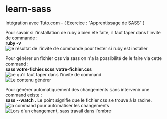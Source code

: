 # learn-sass
Intégration avec Tuto.com - ( Exercice : "Apprentissage de SASS" )

Pour savoir si l'installation de ruby à bien été faite, il faut taper dans l'invite de commande : <br />
**ruby -v** <br />
<img src="http://puu.sh/sqa5R/9844bca41f.png" alt="le résultat de l'invite de commande pour tester si ruby est installer" />

Pour générer un fichier css via sass on n'a la possibilité de le faire via cette command : <br />
**sass votre-fichier.scss votre-fichier.css** <br />
<img src="http://puu.sh/sqxIR/70536ae494.png" alt="ce qu'il faut taper dans l'invite de command"> <br />
<img src="http://puu.sh/sqxKL/938a5fb60a.png" alt="Le contenu générer">

Pour générer automatiquement des changements sans intervenir une command existe : <br />
**sass --watch .** Le point signifie que le fichier css se trouve à la racine. <br />
<img src="http://puu.sh/sqxQG/3ab06ad9d5.png" alt="la command pour automatiser les changements"> <br />
<img src="http://puu.sh/sqxSg/ef676e2eb3.png" alt="Lors d'un changement, sass travail dans l'ombre">
